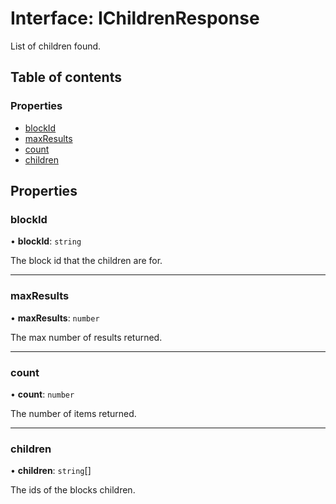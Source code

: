 # Interface: IChildrenResponse

List of children found.

## Table of contents

### Properties

- [blockId](IChildrenResponse.md#blockid)
- [maxResults](IChildrenResponse.md#maxresults)
- [count](IChildrenResponse.md#count)
- [children](IChildrenResponse.md#children)

## Properties

### blockId

• **blockId**: `string`

The block id that the children are for.

___

### maxResults

• **maxResults**: `number`

The max number of results returned.

___

### count

• **count**: `number`

The number of items returned.

___

### children

• **children**: `string`[]

The ids of the blocks children.
